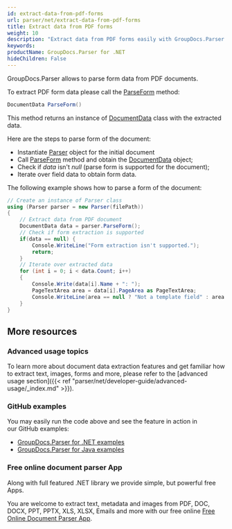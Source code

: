 ```yaml
---
id: extract-data-from-pdf-forms
url: parser/net/extract-data-from-pdf-forms
title: Extract data from PDF forms
weight: 10
description: "Extract data from PDF forms easily with GroupDocs.Parser."
keywords: 
productName: GroupDocs.Parser for .NET
hideChildren: False
---
```

GroupDocs.Parser allows to parse form data from PDF documents.

To extract PDF form data please call the [ParseForm](https://apireference.groupdocs.com/net/parser/groupdocs.parser/parser/methods/parseform) method:

```csharp
DocumentData ParseForm()

```

This method returns an instance of [DocumentData](https://apireference.groupdocs.com/net/parser/groupdocs.parser.data/documentdata) class with the extracted data.

Here are the steps to parse form of the document:

*   Instantiate [Parser](https://apireference.groupdocs.com/net/parser/groupdocs.parser/parser) object for the initial document
*   Call [ParseForm](https://apireference.groupdocs.com/net/parser/groupdocs.parser/parser/methods/parseform) method and obtain the [DocumentData](https://apireference.groupdocs.com/net/parser/groupdocs.parser.data/documentdata) object;
*   Check if *data* isn't *null* (parse form is supported for the document);
*   Iterate over field data to obtain form data.

The following example shows how to parse a form of the document:

```csharp
// Create an instance of Parser class
using (Parser parser = new Parser(filePath))
{
    // Extract data from PDF document
    DocumentData data = parser.ParseForm();
    // Check if form extraction is supported
	if(data == null) {
		Console.WriteLine("Form extraction isn't supported.");
		return;
    }
    // Iterate over extracted data
    for (int i = 0; i < data.Count; i++)
    {
        Console.Write(data[i].Name + ": ");
        PageTextArea area = data[i].PageArea as PageTextArea;
        Console.WriteLine(area == null ? "Not a template field" : area.Text);
    }
}

```

## More resources

### Advanced usage topics

To learn more about document data extraction features and get familiar how to extract text, images, forms and more, please refer to the [advanced usage section]({{< ref "parser/net/developer-guide/advanced-usage/_index.md" >}}).

### GitHub examples

You may easily run the code above and see the feature in action in our GitHub examples:

*   [GroupDocs.Parser for .NET examples](https://github.com/groupdocs-parser/GroupDocs.Parser-for-.NET)    
*   [GroupDocs.Parser for Java examples](https://github.com/groupdocs-parser/GroupDocs.Parser-for-Java)    

### Free online document parser App

Along with full featured .NET library we provide simple, but powerful free Apps.

You are welcome to extract text, metadata and images from PDF, DOC, DOCX, PPT, PPTX, XLS, XLSX, Emails and more with our free online [Free Online Document Parser App](https://products.groupdocs.app/parser).
